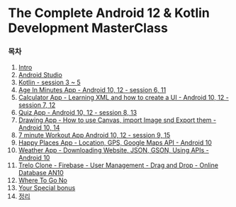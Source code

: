 # The Complete Android 12 & Kotlin Development MasterClass

### 목차
1. [Intro]()
2. [Android Studio]()
3. [Kotlin - session 3 ~ 5]()
4. [Age In Minutes App - Android 10, 12 - session 6, 11]()
5. [Calculator App - Learning XML and how to create a UI - Android 10, 12 - session 7, 12]()
6. [Quiz App - Android 10, 12 - session 8, 13]()
7. [Drawing App - How to use Canvas, import Image snd Export them - Android 10, 14]()
8. [7 minute Workout App Android 10, 12 - session 9, 15]()
9. [Happy Places App - Location, GPS, Google Maps API - Android 10]()
10. [Weather App - Downloading Website, JSON, GSON, Using APIs - Android 10]()
11. [Trelo Clone - Firebase - User Management - Drag and Drop - Online Database AN10]()
12. [Where To Go No]()
13. [Your Special bonus]()
14. [정리]()
